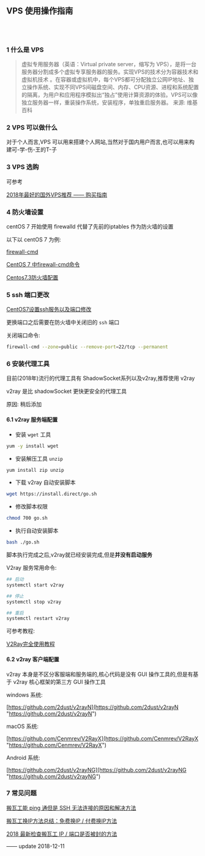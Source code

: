 ## VPS 使用操作指南  


​    
​
### 1 什么是 VPS 
>虚拟专用服务器（英语：Virtual private server，缩写为 VPS），是将一台服务器分割成多个虚拟专享服务器的服务。实现VPS的技术分为容器技术和虚拟机技术 。在容器或虚拟机中，每个VPS都可分配独立公网IP地址、独立操作系统、实现不同VPS间磁盘空间、内存、CPU资源、进程和系统配置的隔离，为用户和应用程序模拟出“独占”使用计算资源的体验。VPS可以像独立服务器一样，重装操作系统，安装程序，单独重启服务器。
> 来源: 维基百科

### 2 VPS 可以做什么  

对于个人而言,VPS 可以用来搭建个人网站,当然对于国内用户而言,也可以用来构建可-学-伤-王的T-子  



### 3 VPS 选购  

可参考  

[2018年最好的国外VPS推荐 —— 购买指南](https://www.banwagonghost.net/2018_nian_zui_hao_de_guo_wai_vps_tui_jian_gou_mai_zhi_nan/ "https://www.banwagonghost.net/2018_nian_zui_hao_de_guo_wai_vps_tui_jian_gou_mai_zhi_nan/")    



### 4 防火墙设置  

centOS 7 开始使用 firewalld 代替了先前的iptables 作为防火墙的设置  

以下以 centOS 7 为例:  

[firewall-cmd](https://wangchujiang.com/linux-command/c/firewall-cmd.html "https://wangchujiang.com/linux-command/c/firewall-cmd.html")  

[CentOS 7 中firewall-cmd命令](https://www.jianshu.com/p/411274f96492 "https://www.jianshu.com/p/411274f96492")  

[Centos7.3防火墙配置](https://www.cnblogs.com/xxoome/p/7115614.html "https://www.cnblogs.com/xxoome/p/7115614.html")  



### 5 ssh 端口更改  

[CentOS7设置ssh服务以及端口修改](https://blog.csdn.net/Mrqiang9001/article/details/78308830 "https://blog.csdn.net/Mrqiang9001/article/details/78308830")  

更换端口之后需要在防火墙中关闭旧的 `ssh` 端口  

关闭端口命令:  

```bash
firewall-cmd --zone=public --remove-port=22/tcp --permanent
```



### 6 安装代理工具  

目前(2018年)流行的代理工具有 ShadowSocket系列以及v2ray,推荐使用 v2ray  

v2ray 是比 shadowSocket 更快更安全的代理工具  

原因:  稍后添加  



#### 6.1 v2ray 服务端配置    

- 安装 `wget` 工具  

```bash
yum -y install wget
```

- 安装解压工具 `unzip`  

```bash
yum install zip unzip
```

- 下载 v2ray 自动安装脚本  

```bash
wget https://install.direct/go.sh
```

- 修改脚本权限  

```bash
chmod 700 go.sh
```

- 执行自动安装脚本  

```bash
bash ./go.sh
```

脚本执行完成之后,v2ray就已经安装完成,但是**并没有启动服务**  

V2ray 服务常用命令:  

```bash
## 启动
systemctl start v2ray

## 停止
systemctl stop v2ray

## 重启
systemctl restart v2ray
```

可参考教程:  

[V2Ray完全使用教程](https://yuan.ga/v2ray-complete-tutorial/ "https://yuan.ga/v2ray-complete-tutorial/")  



#### 6.2 v2ray 客户端配置  

v2ray 本身是不区分客服端和服务端的,核心代码是没有 GUI 操作工具的,但是有基于 v2ray 核心框架的第三方 GUI 操作工具  

windows 系统:  

[https://github.com/2dust/v2rayN](https://github.com/2dust/v2rayN "https://github.com/2dust/v2rayN")  

macOS 系统:  

[https://github.com/Cenmrev/V2RayX](https://github.com/Cenmrev/V2RayX "https://github.com/Cenmrev/V2RayX")  

Android 系统:  

[https://github.com/2dust/v2rayNG](https://github.com/2dust/v2rayNG "https://github.com/2dust/v2rayNG")  



### 7 常见问题    

[搬瓦工能 ping 通但是 SSH 无法连接的原因和解决方法](https://www.bandwagonhost.net/1990.html "https://www.bandwagonhost.net/1990.html")  

[搬瓦工换IP方法总结：免费换IP / 付费换IP方法](https://www.bandwagonhost.net/1983.html "https://www.bandwagonhost.net/1983.html")  

[2018 最新检查搬瓦工 IP / 端口是否被封的方法](https://www.bandwagonhost.net/1934.html "https://www.bandwagonhost.net/1934.html")  



—— update 2018-12-11  














